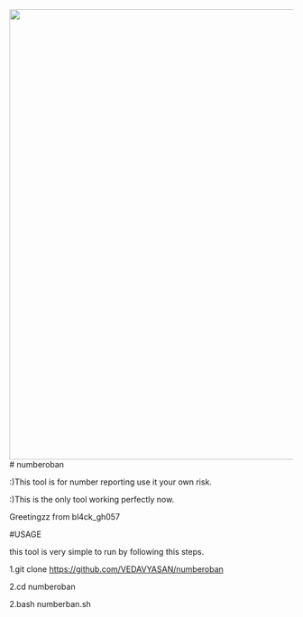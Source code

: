 <img src="https://i.ytimg.com/vi/muf8I5vnFFk/maxresdefault.jpg" width="800" height="800"/>
# numberoban

:)This tool is for number reporting use it your own risk.

:)This is the only tool working perfectly now.

Greetingzz from bl4ck_gh057

#USAGE

this tool is very simple to run by following this steps.

1.git clone https://github.com/VEDAVYASAN/numberoban

2.cd numberoban

2.bash numberban.sh



